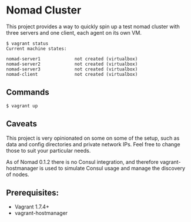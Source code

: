 # Nomad Cluster
This project provides a way to quickly spin up a test nomad cluster with three servers and one client, each agent on its own VM.

```ShellSession
$ vagrant status
Current machine states:

nomad-server1             not created (virtualbox)
nomad-server2             not created (virtualbox)
nomad-server3             not created (virtualbox)
nomad-client              not created (virtualbox)
```

## Commands
```ShellSession
$ vagrant up
```

## Caveats
This project is very opinionated on some on some of the setup, such as data and config directories and private network IPs.
Feel free to change those to suit your particular needs.

As of Nomad 0.1.2 there is no Consul integration, and therefore vagrant-hostmanager is used to simulate Consul usage and manage the discovery of nodes.

## Prerequisites:
- Vagrant 1.7.4+
- vagrant-hostmanager
